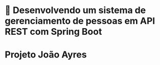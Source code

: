 # 👀 Desenvolvendo um sistema de gerenciamento de pessoas em API REST com Spring Boot

# Projeto João Ayres
